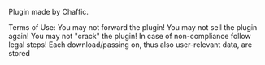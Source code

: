 Plugin made by Chaffic.

Terms of Use:
  You may not forward the plugin!
  You may not sell the plugin again!
  You may not "crack" the plugin!
  In case of non-compliance follow legal steps! Each download/passing on, thus also user-relevant data, are stored

